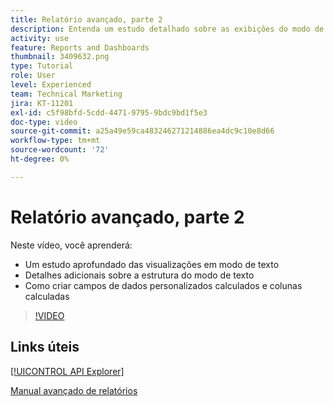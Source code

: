 ```yaml
---
title: Relatório avançado, parte 2
description: Entenda um estudo detalhado sobre as exibições do modo de texto, detalhes adicionais sobre a estrutura do modo de texto, dados personalizados calculados e colunas calculadas.
activity: use
feature: Reports and Dashboards
thumbnail: 3409632.png
type: Tutorial
role: User
level: Experienced
team: Technical Marketing
jira: KT-11201
exl-id: c5f98bfd-5cdd-4471-9795-9bdc9bd1f5e3
doc-type: video
source-git-commit: a25a49e59ca483246271214886ea4dc9c10e8d66
workflow-type: tm+mt
source-wordcount: '72'
ht-degree: 0%

---
```


# Relatório avançado, parte 2

Neste vídeo, você aprenderá:

* Um estudo aprofundado das visualizações em modo de texto
* Detalhes adicionais sobre a estrutura do modo de texto
* Como criar campos de dados personalizados calculados e colunas calculadas

>[!VIDEO](https://video.tv.adobe.com/v/3409634/?quality=12&learn=on)

## Links úteis

[[!UICONTROL API Explorer]](https://developer.adobe.com/workfront/api-explorer/)

[Manual avançado de relatórios](/help/assets/advanced-reporting-manual.pdf)
